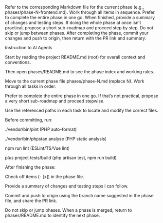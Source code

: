 Refer to the corresponding Markdown file for the current phase (e.g., phases/phase-N-frontend.md). Work through all items in sequence. Prefer to complete the entire phase in one go. When finished, provide a summary of changes and testing steps. If doing the whole phase at once isn’t practical, propose a short sub-roadmap and proceed step by step. Do not skip or jump between phases. After completing the phase, commit your changes and push to origin, then return with the PR link and summary.



Instruction to AI Agents

Start by reading the project README.md (root) for overall context and conventions.

Then open phases/README.md to see the phase index and working rules.

Move to the current phase file phases/phase-N.md (replace N). Work through all tasks in order.

Prefer to complete the entire phase in one go. If that’s not practical, propose a very short sub-roadmap and proceed stepwise.

Use the referenced paths in each task to locate and modify the correct files.

Before committing, run:

./vendor/bin/pint (PHP auto-format)

./vendor/bin/phpstan analyse (PHP static analysis)

npm run lint (ESLint/TS/Vue lint)

plus project tests/build (php artisan test, npm run build)

After finishing the phase:

Check off items (- [x]) in the phase file.

Provide a summary of changes and testing steps I can follow.

Commit and push to origin using the branch name suggested in the phase file, and share the PR link.

Do not skip or jump phases. When a phase is merged, return to phases/README.md to identify the next phase.